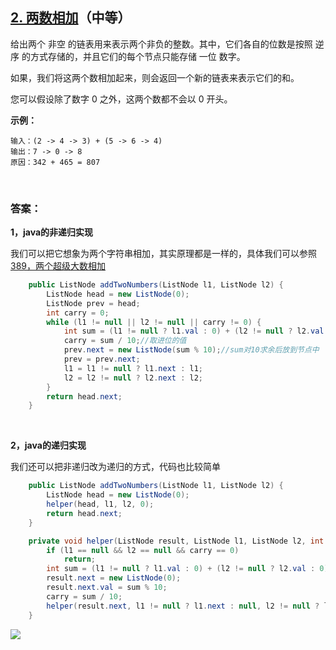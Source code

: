 ## [2. 两数相加](https://leetcode-cn.com/problems/add-two-numbers/)（中等）

给出两个 非空 的链表用来表示两个非负的整数。其中，它们各自的位数是按照 逆序 的方式存储的，并且它们的每个节点只能存储 一位 数字。

如果，我们将这两个数相加起来，则会返回一个新的链表来表示它们的和。

您可以假设除了数字 0 之外，这两个数都不会以 0 开头。

**示例：**

```
输入：(2 -> 4 -> 3) + (5 -> 6 -> 4)
输出：7 -> 0 -> 8
原因：342 + 465 = 807
```

<br/>

### 答案：

**1，java的非递归实现**

我们可以把它想象为两个字符串相加，其实原理都是一样的，具体我们可以参照[389，两个超级大数相加](https://mp.weixin.qq.com/s/fbCw49WLo0FImAIFl4pinQ)

```java
    public ListNode addTwoNumbers(ListNode l1, ListNode l2) {
        ListNode head = new ListNode(0);
        ListNode prev = head;
        int carry = 0;
        while (l1 != null || l2 != null || carry != 0) {
            int sum = (l1 != null ? l1.val : 0) + (l2 != null ? l2.val : 0) + carry;//求两个节点相加的值
            carry = sum / 10;//取进位的值
            prev.next = new ListNode(sum % 10);//sum对10求余后放到节点中
            prev = prev.next;
            l1 = l1 != null ? l1.next : l1;
            l2 = l2 != null ? l2.next : l2;
        }
        return head.next;
    }
```

<br/>

 **2，java的递归实现**

我们还可以把非递归改为递归的方式，代码也比较简单

```java
    public ListNode addTwoNumbers(ListNode l1, ListNode l2) {
        ListNode head = new ListNode(0);
        helper(head, l1, l2, 0);
        return head.next;
    }

    private void helper(ListNode result, ListNode l1, ListNode l2, int carry) {
        if (l1 == null && l2 == null && carry == 0)
            return;
        int sum = (l1 != null ? l1.val : 0) + (l2 != null ? l2.val : 0) + carry;
        result.next = new ListNode(0);
        result.next.val = sum % 10;
        carry = sum / 10;
        helper(result.next, l1 != null ? l1.next : null, l2 != null ? l2.next : null, carry);
    }
```

![](https://img-blog.csdnimg.cn/20200807155236311.png)


